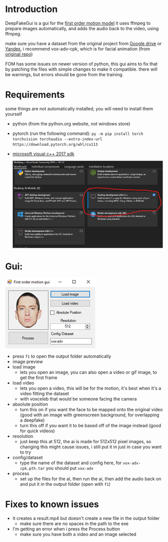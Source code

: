 # Introduction
DeepFakeGui is a gui for the [first order motion model](https://github.com/AliaksandrSiarohin/first-order-model)
it uses ffmpeg to prepare images automatically, and adds the audio back to the video, using ffmpeg.

make sure you have a dataset from the original project from [Google drive](https://drive.google.com/drive/folders/1PyQJmkdCsAkOYwUyaj_l-l0as-iLDgeH) or [Yandex](https://disk.yandex.ru/d/lEw8uRm140L_eQ), i recommend vox-adv-cpk, which is for facial animation (from [original repo](https://github.com/AliaksandrSiarohin/first-order-model))

FOM has some issues on newer version of python, this gui aims to fix that by patching the files with simple changes to make it compatible. there will be warnings, but errors should be gone from the training.

# Requirements
some things are not automatically installed, you will need to install them yourself
* python (from the python.org website, not windows store)
* pytorch (run the following command): `py -m pip install torch torchvision torchaudio --extra-index-url https://download.pytorch.org/whl/cu113`
* [microsoft visual c++ 2017 sdk](https://visualstudio.microsoft.com/thank-you-downloading-visual-studio/?sku=BuildTools&rel=15)

   ![Desktop environment with c++](/visual-c++.png)
   
# Gui:
   ![Gui](/gui.png)
* press `f1` to open the output folder automatically
* image preview
* load image
   * lets you open an image, you can also open a video or gif image, to get the first frame
* load video
   * lets you open a video, this will be for the motion, it's best when it's a video fitting the dataset
   * with voxceleb that would be someone facing the camera
* absolute position
   * turn this on if you want the face to be mapped onto the original video (good with an image with greenscreen background, for overlapping a deepfake)
   * turn this off if you want it to be based off of the image instead (good for quick videos)
* resolution
   * just keep this at 512, the ai is made for 512x512 pixel images, so changing this might cause issues, i still put it in just in case you want to try
* config/dataset
   * type the name of the dataset and config here, for `vox-adv-cpk.pth.tar` you should put `vox-adv`
* process
   * set up the files for the ai, then run the ai, then add the audio back on and put it in the output folder (open with `f1`)

# Fixes to known issues
* It creates a result.mp4 but doesn't create a new file in the output folder
   * make sure there are no spaces in the path to the exe
* I'm getting an error when i press the Process button
   * make sure you have both a video and an image selected
